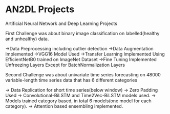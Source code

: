 # AN2DL Projects
 Artificial Neural Network and Deep Learning Projects



First Challenge was about binary image classification on labelled(healthy and unhealthy) data.

->Data Preprocessing including outlier detection
->Data Augmentation Implemented
->VGG16 Model Used
->Transfer Learning Implemented Using EfficientNetB0 trained on ImageNet Dataset
->Fine Tuning Implemented Unfreezing Layers Except for BatchNormalization Layers


Second Challenge was about univariate time series forecasting on 48000 variable-length time series data that has 6 different categories

-> Data Replication for short time series(below window)
-> Zero Padding Used
-> Convolutional-BiLSTM and Time2Vec-BiLSTM models used.
-> Models trained category based, in total 6 models(one model for each category).
-> Attention based ensembling implemented.